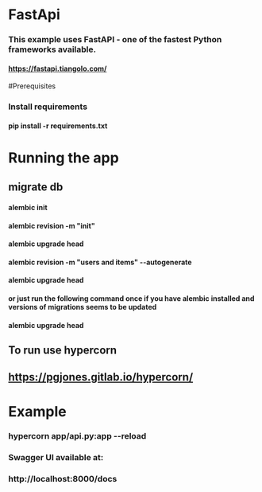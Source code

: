 # FastApi
### This example uses FastAPI - one of the fastest Python frameworks available.
#### https://fastapi.tiangolo.com/
#Prerequisites
### Install requirements
#### pip install -r requirements.txt
# Running the app
## migrate db
#### alembic init
#### alembic revision -m "init"
#### alembic upgrade head
#### alembic revision -m "users and items" --autogenerate
#### alembic upgrade head
#### or just run the following command once if you have alembic installed and versions of migrations seems to be updated 
#### alembic upgrade head
## To run use hypercorn
## https://pgjones.gitlab.io/hypercorn/
# Example
### hypercorn app/api.py:app --reload

### Swagger UI available at:
### http://localhost:8000/docs
